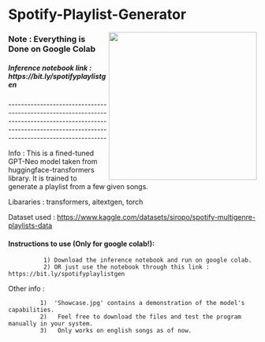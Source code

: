 # Spotify-Playlist-Generator

<img align="right" width="300" src="https://storage.googleapis.com/pr-newsroom-wp/1/2018/11/Spotify_Logo_CMYK_Green.png">

<h3>Note : Everything is Done on Google Colab </h3>
<h5>Inference notebook link : https://bit.ly/spotifyplaylistgen </h5>
-----------------------------------------------------------------------------------------------------------------------------------------------------------

Info : This is a fined-tuned GPT-Neo model taken from huggingface-transformers library. It is trained to generate a playlist from a few given songs.

Libararies : transformers, aitextgen, torch 
 
Dataset used : https://www.kaggle.com/datasets/siropo/spotify-multigenre-playlists-data

<h4>Instructions to use (Only for google colab!):</h4>

              1) Download the inference notebook and run on google colab.
              2) OR just use the notebook through this link : https://bit.ly/spotifyplaylistgen
Other info : 

             1)  'Showcase.jpg' contains a demonstration of the model's capabilities. 
             2)   Feel free to download the files and test the program manually in your system.
             3)   Only works on english songs as of now.
